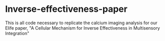 # Inverse-effectiveness-paper
This is all code necessary to replicate the calcium imaging analysis for our Elife paper, "A Cellular Mechanism for Inverse Effectiveness in Multisensory Integration"
